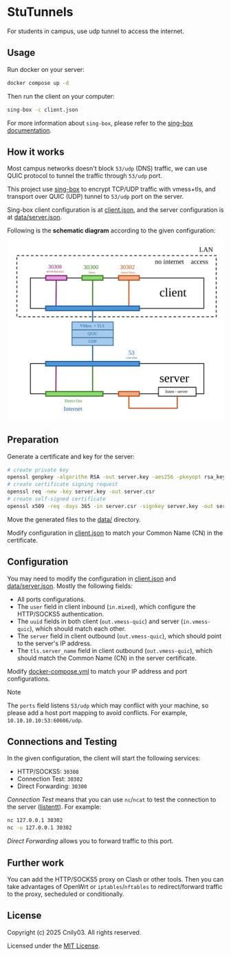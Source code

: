 # StuTunnels

For students in campus, use udp tunnel to access the internet.

## Usage

Run docker on your server:

```bash
docker compose up -d
```

Then run the client on your computer:

```bash
sing-box -c client.json
```

For more information about `sing-box`, please refer to the [sing-box documentation](https://sing-box.sagernet.org/).

## How it works

Most campus networks doesn't block `53/udp` (DNS) traffic, we can use QUIC protocol to tunnel the traffic through `53/udp` port.

This project use [sing-box](https://github.com/SagerNet/sing-box) to encrypt TCP/UDP traffic with vmess+tls, and transport over QUIC (UDP) tunnel to `53/udp` port on the server.

Sing-box client configuration is at [client.json](client.json), and the server configuration is at [data/server.json](data/server.json).

Following is the **schematic diagram** according to the given configuration:

![Schematic Diagram](.github/assets/schematic-diagram.svg)

## Preparation

Generate a certificate and key for the server:

```bash
# create private key
openssl genpkey -algorithm RSA -out server.key -aes256 -pkeyopt rsa_keygen_bits:2048
# create certificate signing request
openssl req -new -key server.key -out server.csr
# create self-signed certificate
openssl x509 -req -days 365 -in server.csr -signkey server.key -out server.crt
```

Move the generated files to the [data/](data/) directory.

Modify configuration in [client.json](client.json) to match your Common Name (CN) in the certificate.

## Configuration

You may need to modify the configuration in [client.json](client.json) and [data/server.json](data/server.json). Mostly the following fields:

- All ports configurations.
- The `user` field in client inbound (`in.mixed`), which configure the HTTP/SOCKS5 authentication.
- The `uuid` fields in both client (`out.vmess-quic`) and server (`in.vmess-quic`), which should match each other.
- The `server` field in client outbound (`out.vmess-quic`), which should point to the server's IP address.
- The `tls.server_name` field in client outbound (`out.vmess-quic`), which should match the Common Name (CN) in the server certificate.

Modify [docker-compose.yml](docker-compose.yml) to match your IP address and port configurations.

> [!NOTE]
> The `ports` field listens `53/udp` which may conflict with your machine, so please add a host port mapping to avoid conflicts. For example, `10.10.10.10:53:60606/udp`.

## Connections and Testing

In the given configuration, the client will start the following services:

- HTTP/SOCKS5: `30308`
- Connection Test: `30302`
- Direct Forwarding: `30300`

*Connection Test* means that you can use `nc`/`ncat` to test the connection to the server ([listentt](https://github.com/Cnily03/listentt)). For example:

```bash
nc 127.0.0.1 30302
nc -u 127.0.0.1 30302
```

*Direct Forwarding* allows you to forward traffic to this port.

## Further work

You can add the HTTP/SOCKS5 proxy on Clash or other tools. Then you can take advantages of OpenWrt or `iptables`/`nftables` to redirect/forward traffic to the proxy, secheduled or conditionally.

## License

Copyright (c) 2025 Cnily03. All rights reserved.

Licensed under the [MIT License](LICENSE).
